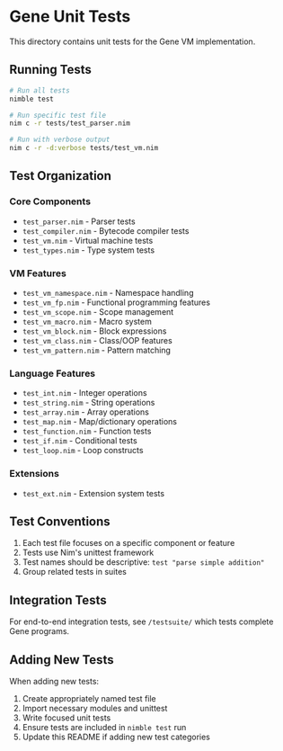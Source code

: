 # Gene Unit Tests

This directory contains unit tests for the Gene VM implementation.

## Running Tests

```bash
# Run all tests
nimble test

# Run specific test file
nim c -r tests/test_parser.nim

# Run with verbose output
nim c -r -d:verbose tests/test_vm.nim
```

## Test Organization

### Core Components
- `test_parser.nim` - Parser tests
- `test_compiler.nim` - Bytecode compiler tests  
- `test_vm.nim` - Virtual machine tests
- `test_types.nim` - Type system tests

### VM Features
- `test_vm_namespace.nim` - Namespace handling
- `test_vm_fp.nim` - Functional programming features
- `test_vm_scope.nim` - Scope management
- `test_vm_macro.nim` - Macro system
- `test_vm_block.nim` - Block expressions
- `test_vm_class.nim` - Class/OOP features
- `test_vm_pattern.nim` - Pattern matching

### Language Features  
- `test_int.nim` - Integer operations
- `test_string.nim` - String operations
- `test_array.nim` - Array operations
- `test_map.nim` - Map/dictionary operations
- `test_function.nim` - Function tests
- `test_if.nim` - Conditional tests
- `test_loop.nim` - Loop constructs

### Extensions
- `test_ext.nim` - Extension system tests

## Test Conventions

1. Each test file focuses on a specific component or feature
2. Tests use Nim's unittest framework
3. Test names should be descriptive: `test "parse simple addition"`
4. Group related tests in suites

## Integration Tests

For end-to-end integration tests, see `/testsuite/` which tests complete Gene programs.

## Adding New Tests

When adding new tests:
1. Create appropriately named test file
2. Import necessary modules and unittest
3. Write focused unit tests
4. Ensure tests are included in `nimble test` run
5. Update this README if adding new test categories